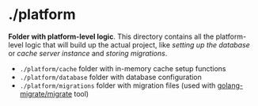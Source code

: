 # ./platform

**Folder with platform-level logic**. This directory contains all the platform-level logic that will build up the actual project, like _setting up the database_ or _cache server instance_ and _storing migrations_.

- `./platform/cache` folder with in-memory cache setup functions
- `./platform/database` folder with database configuration
- `./platform/migrations` folder with migration files (used with [golang-migrate/migrate](https://github.com/golang-migrate/migrate) tool)
